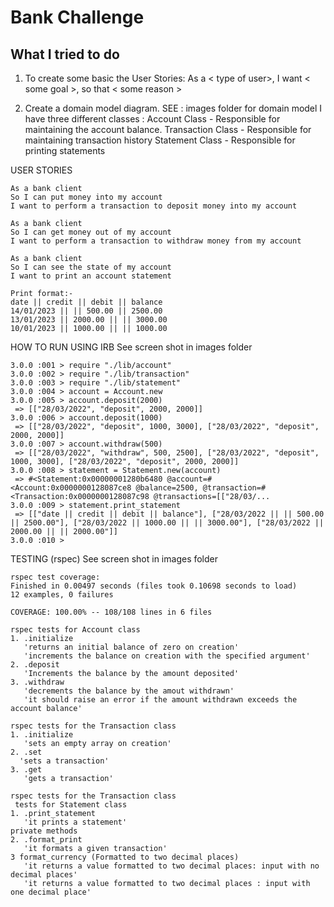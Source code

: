 # Bank Challenge

## What I tried to do
1. To create some basic the User Stories:
As a < type of user>, I want < some goal >, so that < some reason >

2. Create a domain model diagram. SEE : images folder for domain model
I have three different classes : 
Account Class - Responsible for maintaining the account balance.
Transaction Class - Responsible for maintaining transaction history 
Statement Class - Responsible for printing statements

USER STORIES
```
As a bank client
So I can put money into my account
I want to perform a transaction to deposit money into my account

As a bank client
So I can get money out of my account
I want to perform a transaction to withdraw money from my account

As a bank client
So I can see the state of my account
I want to print an account statement

Print format:-
date || credit || debit || balance
14/01/2023 || || 500.00 || 2500.00
13/01/2023 || 2000.00 || || 3000.00
10/01/2023 || 1000.00 || || 1000.00
```

HOW TO RUN USING IRB
See screen shot in images folder
```
3.0.0 :001 > require "./lib/account"
3.0.0 :002 > require "./lib/transaction"
3.0.0 :003 > require "./lib/statement"
3.0.0 :004 > account = Account.new
3.0.0 :005 > account.deposit(2000)
 => [["28/03/2022", "deposit", 2000, 2000]] 
3.0.0 :006 > account.deposit(1000)
 => [["28/03/2022", "deposit", 1000, 3000], ["28/03/2022", "deposit", 2000, 2000]] 
3.0.0 :007 > account.withdraw(500)
 => [["28/03/2022", "withdraw", 500, 2500], ["28/03/2022", "deposit", 1000, 3000], ["28/03/2022", "deposit", 2000, 2000]] 
3.0.0 :008 > statement = Statement.new(account)
 => #<Statement:0x00000001280b6480 @account=#<Account:0x0000000128087ce8 @balance=2500, @transaction=#<Transaction:0x0000000128087c98 @transactions=[["28/03/... 
3.0.0 :009 > statement.print_statement
 => [["date || credit || debit || balance"], ["28/03/2022 || || 500.00 || 2500.00"], ["28/03/2022 || 1000.00 || || 3000.00"], ["28/03/2022 || 2000.00 || || 2000.00"]] 
3.0.0 :010 > 
````
TESTING (rspec)
See screen shot in images folder
````
rspec test coverage:
Finished in 0.00497 seconds (files took 0.10698 seconds to load)
12 examples, 0 failures

COVERAGE: 100.00% -- 108/108 lines in 6 files

rspec tests for Account class
1. .initialize
   'returns an initial balance of zero on creation'
   'increments the balance on creation with the specified argument'
2. .deposit
   'Increments the balance by the amount deposited'
3. .withdraw
   'decrements the balance by the amout withdrawn'
   'it should raise an error if the amount withdrawn exceeds the account balance'

rspec tests for the Transaction class
1. .initialize
   'sets an empty array on creation'
2. .set
  'sets a transaction'
3. .get
   'gets a transaction'

rspec tests for the Transaction class
 tests for Statement class
1. .print_statement
   'it prints a statement' 
private methods   
2. .format_print
   'it formats a given transaction' 
3 format_currency (Formatted to two decimal places)
   'it returns a value formatted to two decimal places: input with no decimal places' 
   'it returns a value formatted to two decimal places : input with one decimal place'
````
